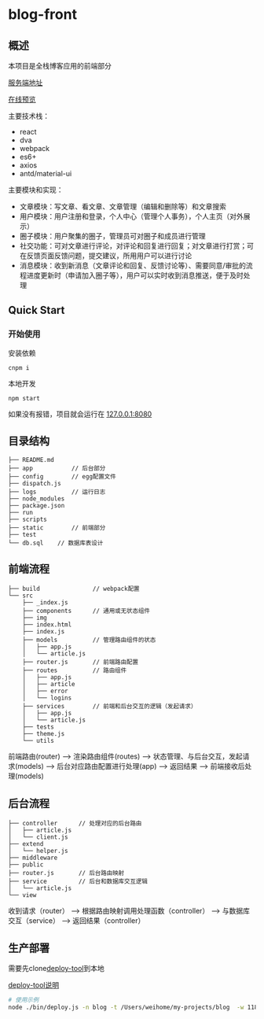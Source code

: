 # blog-front

## 概述

本项目是全栈博客应用的前端部分

[服务端地址](https://github.com/weihomechen/blog-node)

[在线预览](http://rulifun.cn/blog)

主要技术栈：

- react
- dva
- webpack
- es6+
- axios
- antd/material-ui

主要模块和实现：

- 文章模块：写文章、看文章、文章管理（编辑和删除等）和文章搜索
- 用户模块：用户注册和登录，个人中心（管理个人事务），个人主页（对外展示）
- 圈子模块：用户聚集的圈子，管理员可对圈子和成员进行管理
- 社交功能：可对文章进行评论，对评论和回复进行回复；对文章进行打赏；可在反馈页面反馈问题，提交建议，所用用户可以进行讨论
- 消息模块：收到新消息（文章评论和回复、反馈讨论等）、需要同意/审批的流程进度更新时（申请加入圈子等），用户可以实时收到消息推送，便于及时处理

## Quick Start

### 开始使用

安装依赖
```
cnpm i
```

本地开发
```
npm start
```

如果没有报错，项目就会运行在 [127.0.0.1:8080](http://127.0.0.1:8080)

## 目录结构

```
├── README.md
├── app           // 后台部分
├── config        // egg配置文件
├── dispatch.js
├── logs          // 运行日志
├── node_modules
├── package.json
├── run
├── scripts      
├── static        // 前端部分 
├── test
└── db.sql    // 数据库表设计
```

## 前端流程

```
├── build               // webpack配置  
└── src
    ├── _index.js
    ├── components      // 通用或无状态组件
    ├── img
    ├── index.html
    ├── index.js
    ├── models          // 管理路由组件的状态
    │   ├── app.js
    │   └── article.js
    ├── router.js       // 前端路由配置
    ├── routes          // 路由组件
    │   ├── app.js
    │   ├── article
    │   ├── error
    │   └── logins
    ├── services        // 前端和后台交互的逻辑（发起请求）
    │   ├── app.js
    │   └── article.js 
    ├── tests
    ├── theme.js
    └── utils
```
前端路由(router) --> 渲染路由组件(routes) --> 状态管理、与后台交互，发起请求(models) --> 后台对应路由配置进行处理(app) --> 返回结果 --> 前端接收后处理(models)

## 后台流程

```
├── controller      // 处理对应的后台路由
│   ├── article.js
│   └── client.js
├── extend
│   └── helper.js
├── middleware
├── public
├── router.js       // 后台路由映射
├── service         // 后台和数据库交互逻辑
│   └── article.js
└── view
```

收到请求（router） --> 根据路由映射调用处理函数（controller） --> 与数据库交互（service） --> 返回结果（controller）

## 生产部署

需要先clone[deploy-tool](https://github.com/weihomechen/deploy-tool)到本地

[deploy-tool说明](https://github.com/weihomechen/deploy-tool/blob/master/README.md)

```sh
# 使用示例
node ./bin/deploy.js -n blog -t /Users/weihome/my-projects/blog  -w 118.18.18.118 -d /var/proj/ -p 123456
```

